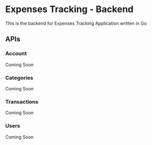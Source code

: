 # Expenses Tracking - Backend

This is the backend for Expenses Tracking Application written in Go


## APIs

### Account
Coming Soon

### Categories
Coming Soon

### Transactions
Coming Soon

### Users
Coming Soon